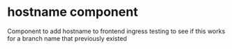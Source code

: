 # hostname component

Component to add hostname to frontend ingress
testing to see if this works for a branch name that previously existed
